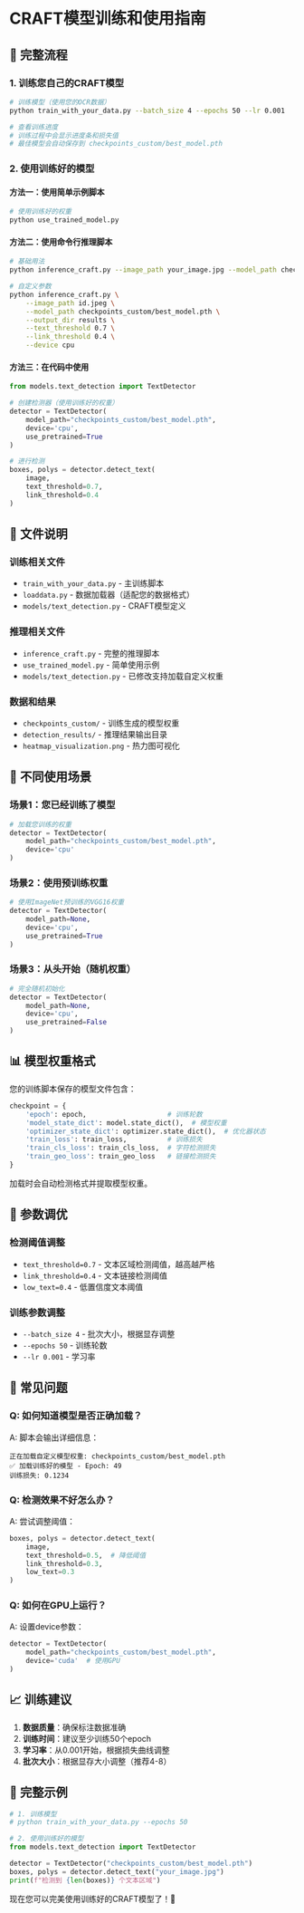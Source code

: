 # CRAFT模型训练和使用指南

## 🚀 完整流程

### 1. 训练您自己的CRAFT模型

```bash
# 训练模型（使用您的OCR数据）
python train_with_your_data.py --batch_size 4 --epochs 50 --lr 0.001

# 查看训练进度
# 训练过程中会显示进度条和损失值
# 最佳模型会自动保存到 checkpoints_custom/best_model.pth
```

### 2. 使用训练好的模型

#### 方法一：使用简单示例脚本

```bash
# 使用训练好的权重
python use_trained_model.py
```

#### 方法二：使用命令行推理脚本

```bash
# 基础用法
python inference_craft.py --image_path your_image.jpg --model_path checkpoints_custom/best_model.pth

# 自定义参数
python inference_craft.py \
    --image_path id.jpeg \
    --model_path checkpoints_custom/best_model.pth \
    --output_dir results \
    --text_threshold 0.7 \
    --link_threshold 0.4 \
    --device cpu
```

#### 方法三：在代码中使用

```python
from models.text_detection import TextDetector

# 创建检测器（使用训练好的权重）
detector = TextDetector(
    model_path="checkpoints_custom/best_model.pth",
    device='cpu',
    use_pretrained=True
)

# 进行检测
boxes, polys = detector.detect_text(
    image,
    text_threshold=0.7,
    link_threshold=0.4
)
```

## 📁 文件说明

### 训练相关文件
- `train_with_your_data.py` - 主训练脚本
- `loaddata.py` - 数据加载器（适配您的数据格式）
- `models/text_detection.py` - CRAFT模型定义

### 推理相关文件
- `inference_craft.py` - 完整的推理脚本
- `use_trained_model.py` - 简单使用示例
- `models/text_detection.py` - 已修改支持加载自定义权重

### 数据和结果
- `checkpoints_custom/` - 训练生成的模型权重
- `detection_results/` - 推理结果输出目录
- `heatmap_visualization.png` - 热力图可视化

## 🔧 不同使用场景

### 场景1：您已经训练了模型
```python
# 加载您训练的权重
detector = TextDetector(
    model_path="checkpoints_custom/best_model.pth",
    device='cpu'
)
```

### 场景2：使用预训练权重
```python
# 使用ImageNet预训练的VGG16权重
detector = TextDetector(
    model_path=None,
    device='cpu',
    use_pretrained=True
)
```

### 场景3：从头开始（随机权重）
```python
# 完全随机初始化
detector = TextDetector(
    model_path=None,
    device='cpu',
    use_pretrained=False
)
```

## 📊 模型权重格式

您的训练脚本保存的模型文件包含：

```python
checkpoint = {
    'epoch': epoch,                    # 训练轮数
    'model_state_dict': model.state_dict(),  # 模型权重
    'optimizer_state_dict': optimizer.state_dict(),  # 优化器状态
    'train_loss': train_loss,          # 训练损失
    'train_cls_loss': train_cls_loss,  # 字符检测损失
    'train_geo_loss': train_geo_loss   # 链接检测损失
}
```

加载时会自动检测格式并提取模型权重。

## 🎯 参数调优

### 检测阈值调整
- `text_threshold=0.7` - 文本区域检测阈值，越高越严格
- `link_threshold=0.4` - 文本链接检测阈值
- `low_text=0.4` - 低置信度文本阈值

### 训练参数调整
- `--batch_size 4` - 批次大小，根据显存调整
- `--epochs 50` - 训练轮数
- `--lr 0.001` - 学习率

## 🚨 常见问题

### Q: 如何知道模型是否正确加载？
A: 脚本会输出详细信息：
```
正在加载自定义模型权重: checkpoints_custom/best_model.pth
✅ 加载训练好的模型 - Epoch: 49
训练损失: 0.1234
```

### Q: 检测效果不好怎么办？
A: 尝试调整阈值：
```python
boxes, polys = detector.detect_text(
    image,
    text_threshold=0.5,  # 降低阈值
    link_threshold=0.3,
    low_text=0.3
)
```

### Q: 如何在GPU上运行？
A: 设置device参数：
```python
detector = TextDetector(
    model_path="checkpoints_custom/best_model.pth",
    device='cuda'  # 使用GPU
)
```

## 📈 训练建议

1. **数据质量**：确保标注数据准确
2. **训练时间**：建议至少训练50个epoch
3. **学习率**：从0.001开始，根据损失曲线调整
4. **批次大小**：根据显存大小调整（推荐4-8）

## 🎉 完整示例

```python
# 1. 训练模型
# python train_with_your_data.py --epochs 50

# 2. 使用训练好的模型
from models.text_detection import TextDetector

detector = TextDetector("checkpoints_custom/best_model.pth")
boxes, polys = detector.detect_text("your_image.jpg")
print(f"检测到 {len(boxes)} 个文本区域")
```

现在您可以完美使用训练好的CRAFT模型了！🚀 